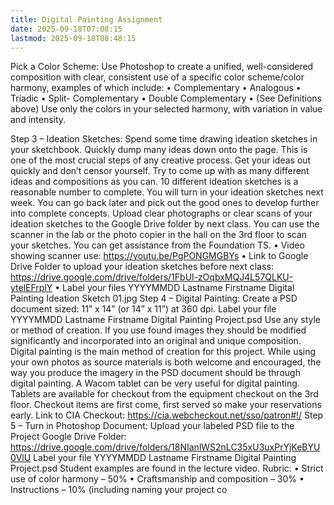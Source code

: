 ```yaml
---
title: Digital Painting Assignment
date: 2025-09-18T07:08:15
lastmod: 2025-09-18T08:48:15
---
```


Pick a Color Scheme:
Use Photoshop to create a unified, well-considered composition with clear, consistent
use of a specific color scheme/color harmony, examples of which include:
• Complementary
• Analogous
• Triadic
• Split- Complementary
• Double Complementary
• (See Definitions above)
Use only the colors in your selected harmony, with variation in value and intensity.

Step 3 – Ideation Sketches:
Spend some time drawing ideation sketches in your sketchbook. Quickly dump many
ideas down onto the page. This is one of the most crucial steps of any creative
process. Get your ideas out quickly and don’t censor yourself. Try to come up with as
many different ideas and compositions as you can. 10 different ideation sketches is a
reasonable number to complete. You will turn in your ideation sketches next week.
You can go back later and pick out the good ones to develop further into complete
concepts.
Upload clear photographs or clear scans of your ideation sketches to the Google Drive
folder by next class. You can use the scanner in the lab or the photo copier in the hall
on the 3rd floor to scan your sketches. You can get assistance from the Foundation TS.
• Video showing scanner use: https://youtu.be/PgPONGMGBYs
• Link to Google Drive Folder to upload your ideation sketches before next class:
https://drive.google.com/drive/folders/1FbUl-zOqbxMQJ4L57QLKU-ytelEFrplY
• Label your files YYYYMMDD Lastname Firstname Digital Painting Ideation
Sketch 01.jpg
Step 4 – Digital Painting:
Create a PSD document sized: 11” x 14” (or 14” x 11”) at 360 dpi.
Label your file YYYYMMDD Lastname Firstname Digital Painting Project.psd
Use any style or method of creation. If you use found images they should be modified
significantly and incorporated into an original and unique composition. Digital painting
is the main method of creation for this project. While using your own photos as source
materials is both welcome and encouraged, the way you produce the imagery in the
PSD document should be through digital painting.
A Wacom tablet can be very useful for digital painting. Tablets are available for
checkout from the equipment checkout on the 3rd floor. Checkout items are first come,
first served so make your reservations early.
Link to CIA Checkout: https://cia.webcheckout.net/sso/patron#!/
Step 5 – Turn in Photoshop Document:
Upload your labeled PSD file to the Project Google Drive Folder:
https://drive.google.com/drive/folders/18NIanlWS2nLC35xU3uxPrYjKeBYU0VlU
Label your file YYYYMMDD Lastname Firstname Digital Painting Project.psd
Student examples are found in the lecture video.
Rubric:
• Strict use of color harmony – 50%
• Craftsmanship and composition – 30%
• Instructions – 10% (including naming your project co
